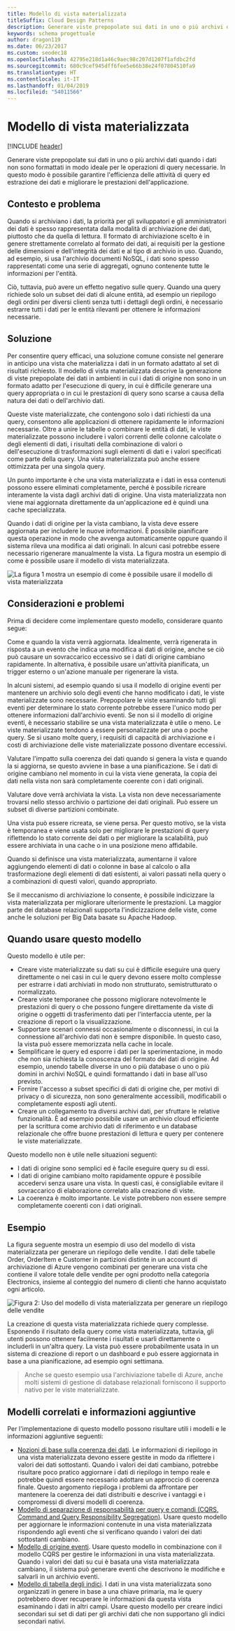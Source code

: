 ```yaml
---
title: Modello di vista materializzata
titleSuffix: Cloud Design Patterns
description: Generare viste prepopolate sui dati in uno o più archivi dati quando i dati non sono formattati in modo ideale per le operazioni di query necessarie.
keywords: schema progettuale
author: dragon119
ms.date: 06/23/2017
ms.custom: seodec18
ms.openlocfilehash: 42795e218d1a46c9aec98c207d1207f1afdbc2fd
ms.sourcegitcommit: 680c9cef945dff6fee5e66b38e24f07804510fa9
ms.translationtype: HT
ms.contentlocale: it-IT
ms.lasthandoff: 01/04/2019
ms.locfileid: "54011566"
---
```

# <a name="materialized-view-pattern"></a>Modello di vista materializzata

[!INCLUDE [header](../_includes/header.md)]

Generare viste prepopolate sui dati in uno o più archivi dati quando i dati non sono formattati in modo ideale per le operazioni di query necessarie. In questo modo è possibile garantire l'efficienza delle attività di query ed estrazione dei dati e migliorare le prestazioni dell'applicazione.

## <a name="context-and-problem"></a>Contesto e problema

Quando si archiviano i dati, la priorità per gli sviluppatori e gli amministratori dei dati è spesso rappresentata dalla modalità di archiviazione dei dati, piuttosto che da quella di lettura. Il formato di archiviazione scelto è in genere strettamente correlato al formato dei dati, ai requisiti per la gestione delle dimensioni e dell'integrità dei dati e al tipo di archivio in uso. Quando, ad esempio, si usa l'archivio documenti NoSQL, i dati sono spesso rappresentati come una serie di aggregati, ognuno contenente tutte le informazioni per l'entità.

Ciò, tuttavia, può avere un effetto negativo sulle query. Quando una query richiede solo un subset dei dati di alcune entità, ad esempio un riepilogo degli ordini per diversi clienti senza tutti i dettagli degli ordini, è necessario estrarre tutti i dati per le entità rilevanti per ottenere le informazioni necessarie.

## <a name="solution"></a>Soluzione

Per consentire query efficaci, una soluzione comune consiste nel generare in anticipo una vista che materializza i dati in un formato adattato al set di risultati richiesto. Il modello di vista materializzata descrive la generazione di viste prepopolate dei dati in ambienti in cui i dati di origine non sono in un formato adatto per l'esecuzione di query, in cui è difficile generare una query appropriata o in cui le prestazioni di query sono scarse a causa della natura dei dati o dell'archivio dati.

Queste viste materializzate, che contengono solo i dati richiesti da una query, consentono alle applicazioni di ottenere rapidamente le informazioni necessarie. Oltre a unire le tabelle o combinare le entità di dati, le viste materializzate possono includere i valori correnti delle colonne calcolate o degli elementi di dati, i risultati della combinazione di valori o dell'esecuzione di trasformazioni sugli elementi di dati e i valori specificati come parte della query. Una vista materializzata può anche essere ottimizzata per una singola query.

Un punto importante è che una vista materializzata e i dati in essa contenuti possono essere eliminati completamente, perché è possibile ricreare interamente la vista dagli archivi dati di origine. Una vista materializzata non viene mai aggiornata direttamente da un'applicazione ed è quindi una cache specializzata.

Quando i dati di origine per la vista cambiano, la vista deve essere aggiornata per includere le nuove informazioni. È possibile pianificare questa operazione in modo che avvenga automaticamente oppure quando il sistema rileva una modifica ai dati originali. In alcuni casi potrebbe essere necessario rigenerare manualmente la vista. La figura mostra un esempio di come è possibile usare il modello di vista materializzata.

![La figura 1 mostra un esempio di come è possibile usare il modello di vista materializzata](./_images/materialized-view-pattern-diagram.png)

## <a name="issues-and-considerations"></a>Considerazioni e problemi

Prima di decidere come implementare questo modello, considerare quanto segue:

Come e quando la vista verrà aggiornata. Idealmente, verrà rigenerata in risposta a un evento che indica una modifica ai dati di origine, anche se ciò può causare un sovraccarico eccessivo se i dati di origine cambiano rapidamente. In alternativa, è possibile usare un'attività pianificata, un trigger esterno o un'azione manuale per rigenerare la vista.

In alcuni sistemi, ad esempio quando si usa il modello di origine eventi per mantenere un archivio solo degli eventi che hanno modificato i dati, le viste materializzate sono necessarie. Prepopolare le viste esaminando tutti gli eventi per determinare lo stato corrente potrebbe essere l'unico modo per ottenere informazioni dall'archivio eventi. Se non si il modello di origine eventi, è necessario stabilire se una vista materializzata è utile o meno. Le viste materializzate tendono a essere personalizzate per una o poche query. Se si usano molte query, i requisiti di capacità di archiviazione e i costi di archiviazione delle viste materializzate possono diventare eccessivi.

Valutare l'impatto sulla coerenza dei dati quando si genera la vista e quando la si aggiorna, se questo avviene in base a una pianificazione. Se i dati di origine cambiano nel momento in cui la vista viene generata, la copia dei dati nella vista non sarà completamente coerente con i dati originali.

Valutare dove verrà archiviata la vista. La vista non deve necessariamente trovarsi nello stesso archivio o partizione dei dati originali. Può essere un subset di diverse partizioni combinate.

Una vista può essere ricreata, se viene persa. Per questo motivo, se la vista è temporanea e viene usata solo per migliorare le prestazioni di query riflettendo lo stato corrente dei dati o per migliorare la scalabilità, può essere archiviata in una cache o in una posizione meno affidabile.

Quando si definisce una vista materializzata, aumentarne il valore aggiungendo elementi di dati o colonne in base al calcolo o alla trasformazione degli elementi di dati esistenti, ai valori passati nella query o a combinazioni di questi valori, quando appropriato.

Se il meccanismo di archiviazione lo consente, è possibile indicizzare la vista materializzata per migliorare ulteriormente le prestazioni. La maggior parte dei database relazionali supporta l'indicizzazione delle viste, come anche le soluzioni per Big Data basate su Apache Hadoop.

## <a name="when-to-use-this-pattern"></a>Quando usare questo modello

Questo modello è utile per:

- Creare viste materializzate su dati su cui è difficile eseguire una query direttamente o nei casi in cui le query devono essere molto complesse per estrarre i dati archiviati in modo non strutturato, semistrutturato o normalizzato.
- Creare viste temporanee che possono migliorare notevolmente le prestazioni di query o che possono fungere direttamente da viste di origine o oggetti di trasferimento dati per l'interfaccia utente, per la creazione di report o la visualizzazione.
- Supportare scenari connessi occasionalmente o disconnessi, in cui la connessione all'archivio dati non è sempre disponibile. In questo caso, la vista può essere memorizzata nella cache in locale.
- Semplificare le query ed esporre i dati per la sperimentazione, in modo che non sia richiesta la conoscenza del formato dei dati di origine. Ad esempio, unendo tabelle diverse in uno o più database o uno o più domini in archivi NoSQL e quindi formattando i dati in base all'uso previsto.
- Fornire l'accesso a subset specifici di dati di origine che, per motivi di privacy o di sicurezza, non sono generalmente accessibili, modificabili o completamente esposti agli utenti.
- Creare un collegamento tra diversi archivi dati, per sfruttare le relative funzionalità. È ad esempio possibile usare un archivio cloud efficiente per la scrittura come archivio dati di riferimento e un database relazionale che offre buone prestazioni di lettura e query per contenere le viste materializzate.

Questo modello non è utile nelle situazioni seguenti:

- I dati di origine sono semplici ed è facile eseguire query su di essi.
- I dati di origine cambiano molto rapidamente oppure è possibile accedervi senza usare una vista. In questi casi, è consigliabile evitare il sovraccarico di elaborazione correlato alla creazione di viste.
- La coerenza è molto importante. Le viste potrebbero non essere sempre completamente coerenti con i dati originali.

## <a name="example"></a>Esempio

La figura seguente mostra un esempio di uso del modello di vista materializzata per generare un riepilogo delle vendite. I dati delle tabelle Order, OrderItem e Customer in partizioni distinte in un account di archiviazione di Azure vengono combinati per generare una vista che contiene il valore totale delle vendite per ogni prodotto nella categoria Electronics, insieme al conteggio del numero di clienti che hanno acquistato ogni articolo.

![Figura 2: Uso del modello di vista materializzata per generare un riepilogo delle vendite](./_images/materialized-view-summary-diagram.png)

La creazione di questa vista materializzata richiede query complesse. Esponendo il risultato della query come vista materializzata, tuttavia, gli utenti possono ottenere facilmente i risultati e usarli direttamente o includerli in un'altra query. La vista può essere probabilmente usata in un sistema di creazione di report o un dashboard e può essere aggiornata in base a una pianificazione, ad esempio ogni settimana.

> Anche se questo esempio usa l'archiviazione tabelle di Azure, anche molti sistemi di gestione di database relazionali forniscono il supporto nativo per le viste materializzate.

## <a name="related-patterns-and-guidance"></a>Modelli correlati e informazioni aggiuntive

Per l'implementazione di questo modello possono risultare utili i modelli e le informazioni aggiuntive seguenti:

- [Nozioni di base sulla coerenza dei dati](https://msdn.microsoft.com/library/dn589800.aspx). Le informazioni di riepilogo in una vista materializzata devono essere gestite in modo da riflettere i valori dei dati sottostanti. Quando i valori dei dati cambiano, potrebbe risultare poco pratico aggiornare i dati di riepilogo in tempo reale e potrebbe quindi essere necessario adottare un approccio di coerenza finale. Questo argomento riepiloga i problemi da affrontare per mantenere la coerenza dei dati distribuiti e descrive i vantaggi e i compromessi di diversi modelli di coerenza.
- [Modello di separazione di responsabilità per query e comandi (CQRS, Command and Query Responsibility Segregation)](./cqrs.md). Usare questo modello per aggiornare le informazioni contenute in una vista materializzata rispondendo agli eventi che si verificano quando i valori dei dati sottostanti cambiano.
- [Modello di origine eventi](./event-sourcing.md). Usare questo modello in combinazione con il modello CQRS per gestire le informazioni in una vista materializzata. Quando i valori dei dati su cui è basata una vista materializzata cambiano, il sistema può generare eventi che descrivono le modifiche e salvarli in un archivio eventi.
- [Modello di tabella degli indici](./index-table.md). I dati in una vista materializzata sono organizzati in genere in base a una chiave primaria, ma le query potrebbero dover recuperare le informazioni da questa vista esaminando i dati in altri campi. Usare questo modello per creare indici secondari sui set di dati per gli archivi dati che non supportano gli indici secondari nativi.
